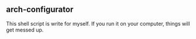 ## arch-configurator

This shell script is write for myself. If you run it on your computer, things will get messed up.


